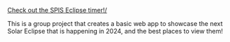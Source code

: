 <a href="https://spis-eclipse.glitch.me/" target="_blank">Check out the SPIS Eclipse timer!/</a>

This is a group project that creates a basic web app to showcase the next Solar Eclipse that is happening in 2024, and the best places to view them!
